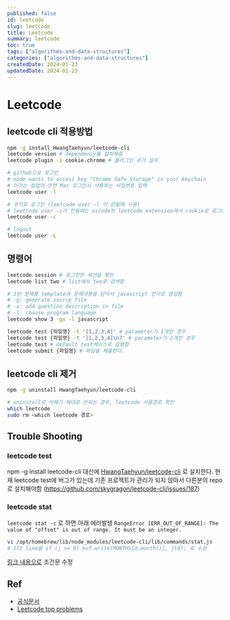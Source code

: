 ```yaml
---
published: false
id: leetcode
slug: leetcode
title: Leetcode
summary: leetcode
toc: true
tags: ["algorithms-and-data-structures"]
categories: ["algorithms-and-data-structures"]
createdDate: 2024-01-23
updatedDate: 2024-01-23
---
```


# Leetcode

## leetcode cli 적용방법

```bash
npm -g install HwangTaehyun/leetcode-cli
leetcode version # dependency를 설치해줌
leetcode plugin -i cookie.chrome # 플러그인 추가 설치

# github으로 로그인 
# node wants to access key "Chrome Safe Storage" in your keychain
# 이라는 팝업이 뜨면 Mac 로그인시 사용하는 비밀번호 입력
leetcode user -l 

# 쿠키로 로그인 (leetcode user -l 이 안될때 사용)
# leetcode user -c가 안될때는 vscode의 leetcode extension에서 cookie로 로그인하면됨
leetcode user -c 

# logout
leetcode user -L
```

## 명령어

```bash
leetcode session # 로그인한 세션을 확인
leetcode list two # list에서 two로 검색함
```

```bash
# 3번 문제를 template과 문제내용을 담아서 javascript 언어로 생성함
# -g: generate source file
# -x: add question description in file
# -l: choose program language
leetcode show 3 -gx -l javascript 

leetcode test {파일명} -t '[1,2,3,4]' # parameter가 1개인 경우
leetcode test {파일명} -t '[1,2,3,4]\n7' # parameter가 2개인 경우
leetcode test # default test케이스로 실행함
leetcode submit {파일명} # 파일을 제출한다.
```

## leetcode cli 제거

```bash
npm -g uninstall HwangTaehyun/leetcode-cli

# uninstall로 삭제가 제대로 안되는 경우, leetcode 사용경로 확인
which leetcode
sudo rm <which leetcode 경로>
```

## Trouble Shooting

### leetcode test
npm -g install leetcode-cli 대신에 [HwangTaehyun/leetcode-cli](https://github.com/HwangTaehyun/leetcode-cli) 로 설치한다.
현재 leetcode test에 버그가 있는데 기존 프로젝트가 관리가 되지 않아서 다른분의 repo로 설치해야함
(https://github.com/skygragon/leetcode-cli/issues/187)

### leetcode stat
`leetcode stat -c` 로 하면 아래 에러발생
`RangeError [ERR_OUT_OF_RANGE]: The value of "offset" is out of range. It must be an integer.`
```bash
vi /opt/homebrew/lib/node_modules/leetcode-cli/lib/commands/stat.js
# 172 line을 if (j >= 0) buf.write(MONTHS[d.month()], j|0); 로 수정
```
[링크 내용으로](https://github.com/skygragon/leetcode-cli/issues/168#issuecomment-545823896) 조건문 수정



## Ref
- [공식문서](https://skygragon.github.io/leetcode-cli/install)
- [Leetcode top problems](https://leetcode.com/problemset/all/)

